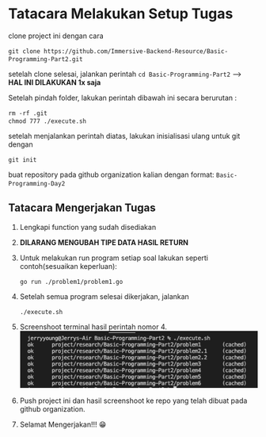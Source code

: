 # Tatacara Melakukan Setup Tugas

clone project ini dengan cara

```
git clone https://github.com/Immersive-Backend-Resource/Basic-Programming-Part2.git
```

setelah clone selesai, jalankan perintah `cd Basic-Programming-Part2` -->  **HAL INI DILAKUKAN 1x saja**

Setelah pindah folder, lakukan perintah dibawah ini secara berurutan :

```
rm -rf .git
chmod 777 ./execute.sh
```

setelah menjalankan perintah diatas, lakukan inisialisasi ulang untuk git dengan 

```
git init
```

buat repository pada github organization kalian dengan format: `Basic-Programming-Day2`

## Tatacara Mengerjakan Tugas

1. Lengkapi function yang sudah disediakan
2. **DILARANG MENGUBAH TIPE DATA HASIL RETURN**
3. Untuk melakukan run program setiap soal lakukan seperti contoh(sesuaikan keperluan): 
    ```
    go run ./problem1/problem1.go
    ```
4. Setelah semua program selesai dikerjakan, jalankan
    ```
    ./execute.sh
    ```
5. Screenshoot terminal hasil perintah nomor 4.
![contoh](./screenshot/contoh-screenshot.png)

6. Push project ini dan hasil screenshoot ke repo yang telah dibuat pada github organization.
7. Selamat Mengerjakan!!! :grin: